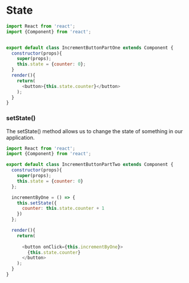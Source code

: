 # State 


```js
import React from 'react';
import {Component} from 'react';


export default class IncrementButtonPartOne extends Component {
  constructor(props){
    super(props);
    this.state = {counter: 0};
  }
  render(){
    return(
      <button>{this.state.counter}</button>
    );
  }
}

```

### setState()

The setState() method allows us to change the state of something in our application.

```js
import React from 'react';
import {Component} from 'react';

export default class IncrementButtonPartTwo extends Component {
  constructor(props){
    super(props);
    this.state = {counter: 0}
  };

  incrementByOne = () => {
    this.setState({
      counter: this.state.counter + 1
    })
  };

  render(){
    return(
    
      <button onClick={this.incrementByOne}>
        {this.state.counter}
      </button>     
    );
  }
}
```

